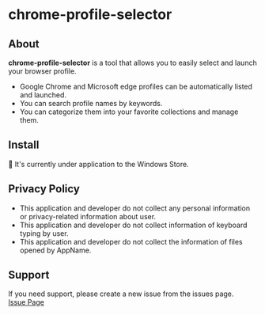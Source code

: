 # chrome-profile-selector

## About
**chrome-profile-selector** is a tool that allows you to easily select and launch your browser profile.
- Google Chrome and Microsoft edge profiles can be automatically listed and launched.
- You can search profile names by keywords.
- You can categorize them into your favorite collections and manage them.

## Install
🚧 It's currently under application to the Windows Store.

## Privacy Policy
- This application and developer do not collect any personal information or privacy-related information about user.
- This application and developer do not collect information of keyboard typing by user.
- This application and developer do not collect the information of files opened by AppName.

## Support
If you need support, please create a new issue from the issues page.  
[Issue Page](https://github.com/ujiro99/chrome-profile-selector/issues)
